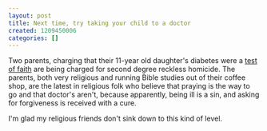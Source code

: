 ```yaml
---
layout: post
title: Next time, try taking your child to a doctor
created: 1209450006
categories: []
---
```

Two parents, charging that their 11-year old daughter's diabetes were a [test of faith](http://news.yahoo.com/s/ap/20080429/ap_on_re_us/prayer_death) are being charged for second degree reckless homicide.  The parents, both very religious and running Bible studies out of their coffee shop, are the latest in religious folk who believe that praying is the way to go and that doctor's aren't, because apparently, being ill is a sin, and asking for forgiveness is received with a cure.  

I'm glad my religious friends don't sink down to this kind of level.
<!--break-->
